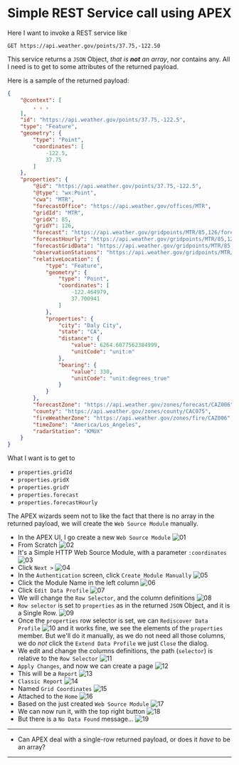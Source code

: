# Simple REST Service call using APEX

Here I want to invoke a REST service like 
```
GET https://api.weather.gov/points/37.75,-122.50
```
This service returns a `JSON` Object, _that is **not** an array_, nor contains any.
All I need is to get to some attributes of the returned payload.

Here is a sample of the returned payload:
```json
{
    "@context": [
        . . .
    ],
    "id": "https://api.weather.gov/points/37.75,-122.5",
    "type": "Feature",
    "geometry": {
        "type": "Point",
        "coordinates": [
            -122.5,
            37.75
        ]
    },
    "properties": {
        "@id": "https://api.weather.gov/points/37.75,-122.5",
        "@type": "wx:Point",
        "cwa": "MTR",
        "forecastOffice": "https://api.weather.gov/offices/MTR",
        "gridId": "MTR",
        "gridX": 85,
        "gridY": 126,
        "forecast": "https://api.weather.gov/gridpoints/MTR/85,126/forecast",
        "forecastHourly": "https://api.weather.gov/gridpoints/MTR/85,126/forecast/hourly",
        "forecastGridData": "https://api.weather.gov/gridpoints/MTR/85,126",
        "observationStations": "https://api.weather.gov/gridpoints/MTR/85,126/stations",
        "relativeLocation": {
            "type": "Feature",
            "geometry": {
                "type": "Point",
                "coordinates": [
                    -122.464979,
                    37.700941
                ]
            },
            "properties": {
                "city": "Daly City",
                "state": "CA",
                "distance": {
                    "value": 6264.6077562384999,
                    "unitCode": "unit:m"
                },
                "bearing": {
                    "value": 330,
                    "unitCode": "unit:degrees_true"
                }
            }
        },
        "forecastZone": "https://api.weather.gov/zones/forecast/CAZ006",
        "county": "https://api.weather.gov/zones/county/CAC075",
        "fireWeatherZone": "https://api.weather.gov/zones/fire/CAZ006",
        "timeZone": "America/Los_Angeles",
        "radarStation": "KMUX"
    }
}
```
What I want is to get to 
- `properties.gridId`
- `properties.gridX` 
- `properties.gridY`
- `properties.forecast`
- `properties.forecastHourly`

The APEX wizards seem not to like the fact that there is no array in the returned payload, we will create 
the `Web Source Module` manually.

- In the APEX UI, I go create a new `Web Source Module`
    ![01](./images/WSM.01.png)
- From Scratch
    ![02](./images/WSM.02.png)
- It's a Simple HTTP Web Source Module, with a parameter `:coordinates`
    ![03](./images/WSM.03.png)
- Click `Next >`
    ![04](./images/WSM.04.png)
- In the `Authentication` screen, click `Create Module Manually`
    ![05](./images/WSM.05.png)
- Click the Module Name in the left column
    ![06](./images/WSM.06.png)
- Click `Edit Data Profile`
    ![07](./images/WSM.07.png)
- We will change the `Row Selector`, and the column definitions
    ![08](./images/WSM.08.png)
- `Row selector` is set to `properties` as in the returned `JSON` Object, and it is a Single Row.
    ![09](./images/WSM.09.png)
- Once the `properties` row selector is set, we can `Rediscover Data Profile`
    ![10](./images/WSM.10.png)
  and it works fine, we see the elements of the `properties` member. But we'll do it manually, as we do not need all those columns,
  we do *not* click the `Extend Data Profile` we just `Close` the dialog.  
- We edit and change the columns definitions, the path (`selector`) is relative to the `Row Selector` 
    ![11](./images/WSM.11.png)
- `Apply Changes`, and now we can create a page
    ![12](./images/WSM.12.png)
- This will be a `Report`
    ![13](./images/WSM.13.png)
- `Classic Report`
    ![14](./images/WSM.14.png)
- Named `Grid Coordinates`
    ![15](./images/WSM.15.png)
- Attached to the `Home`
    ![16](./images/WSM.16.png)
- Based on the just created `Web Source Module`
    ![17](./images/WSM.17.png)
- We can now run it, with the top right button
    ![18](./images/WSM.18.png)
- But there is a `No Data Found` message...
    ![19](./images/WSM.19.png)

---
- Can APEX deal with a single-row returned payload, or does it *have* to be an array?
---

